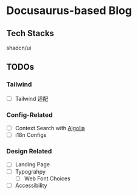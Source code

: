 # Docusaurus-based Blog

## Tech Stacks

shadcn/ui

## TODOs

### Tailwind

- [ ] Tailwind 适配

### Config-Related

- [ ] Context Search with [Algolia](https://docusaurus.io/docs/search#algolia-support)
- [ ] i18n Configs

### Design Related

- [ ] Landing Page
- [ ] Typograhpy
  - [ ] Web Font Choices
- [ ] Accessibility